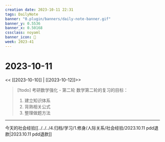 ```yaml
---
creation date: 2023-10-11 22:31
tags: DailyNote
banner: "0.plugin/banners/daily-note-banner.gif"
banner_y: 0.5536
banner_x: 0.50168
cssclass: noyaml
banner_icon: 💌
week: 2023-41
---
```


# 2023-10-11

<< [[2023-10-10]] | [[2023-10-12]]>>


> [!todo] 考研数学强化 - 第二轮
> 数学第二轮的复习的目标：
> 1. 建立知识体系
> 2. 背熟相关公式
> 3. 整理做题方法

---

今天的社会经验[[../../../4.归档/学习/1.修身/人际关系/社会经验/2023.10.11 pdd退款|2023.10.11 pdd退款]]